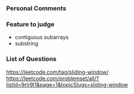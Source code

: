 ### Personal Comments


### Feature to judge
- contiguous subarrays
- substring

### List of Questions
https://leetcode.com/tag/sliding-window/
https://leetcode.com/problemset/all/?listId=9rlr9l1&page=1&topicSlugs=sliding-window
